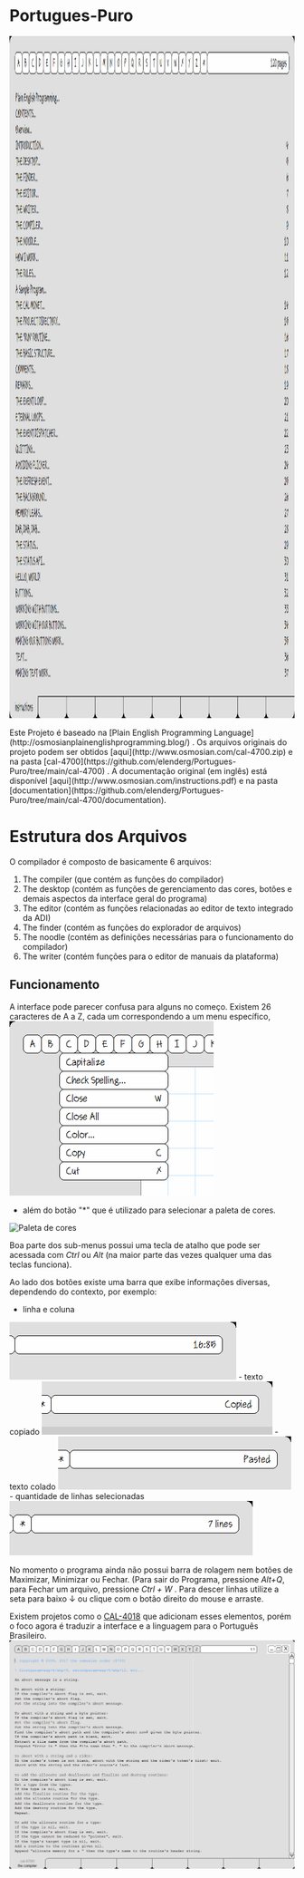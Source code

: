 # Portugues-Puro

<p>
<img src="imagens/tela.png" alt="Tela do Programa" width="1280" height="1204">
 </p>
Este Projeto é baseado na [Plain English Programming Language](http://osmosianplainenglishprogramming.blog/) .
Os arquivos originais do projeto podem ser obtidos [aqui](http://www.osmosian.com/cal-4700.zip) e na pasta [cal-4700](https://github.com/elenderg/Portugues-Puro/tree/main/cal-4700) .
A documentação original (em inglês) está disponível [aqui](http://www.osmosian.com/instructions.pdf) e na pasta [documentation](https://github.com/elenderg/Portugues-Puro/tree/main/cal-4700/documentation).


# Estrutura dos Arquivos

O compilador é composto de basicamente 6 arquivos:

 1. The compiler (que contém as funções do compilador)
 2. The desktop (contém as funções de gerenciamento das cores, botões e demais aspectos da interface geral do programa)
 3. The editor (contém as funções relacionadas ao editor de texto integrado da ADI)
 4. The finder (contém as funções do explorador de arquivos)
 5. The noodle (contém as definições necessárias para o funcionamento do compilador)
 6. The writer (contém funções para o editor de manuais da plataforma)


## Funcionamento

A interface pode parecer confusa para alguns no começo. Existem 26 caracteres de A a Z, cada um correspondendo a um menu específico,  
<img src="imagens/menus.png" Alt="Menu do programa">
- além do botão "*" que é utilizado para selecionar a paleta de cores. 
 <img src="imagens/✷.png" Alt="Paleta de cores">


Boa parte dos sub-menus possui uma tecla de atalho que pode ser acessada com _Ctrl_ ou _Alt_ (na maior parte das vezes qualquer uma das teclas funciona).

Ao lado dos botões existe uma barra que exibe informações diversas, dependendo do contexto, por exemplo: 

 - linha e coluna
 <img src="imagens/linhacoluna.png">
 - texto copiado
 <img src="imagens/copiado.png">
 - texto colado
 <img src="imagens/colado.png">
 - quantidade de linhas selecionadas
 <img src="imagens/quantidadedelinhasselecionadas.png">
 

No momento o programa ainda não possui barra de rolagem nem botões de Maximizar, Minimizar ou Fechar. (Para sair do Programa, pressione _Alt+Q_, para Fechar um arquivo, pressione _Ctrl + W_ . Para descer linhas utilize a seta para baixo ↓ ou clique com o botão direito do mouse e arraste.

Existem projetos como o [CAL-4018](https://github.com/Folds/english) que adicionam esses elementos, porém o foco agora é traduzir a interface e a linguagem para o Português Brasileiro.
 <img src="imagens/cal4018.png">
